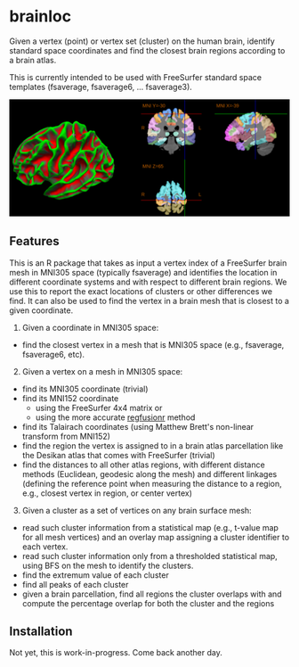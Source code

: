 # brainloc
Given a vertex (point) or vertex set (cluster) on the human brain, identify standard space coordinates and find the closest brain regions according to a brain atlas.

This is currently intended to be used with FreeSurfer standard space templates (fsaverage, fsaverage6, ... fsaverage3).


![Fig1](./web/brainloc.png?raw=true "Brainloc.")

## Features

This is an R package that takes as input a vertex index of a FreeSurfer brain mesh in MNI305 space (typically fsaverage) and identifies the location in different coordinate systems and with respect to different brain regions. We use this to report the exact locations of clusters or other differences we find. It can also be used to find the vertex in a brain mesh that is closest to a given coordinate.


1) Given a coordinate in MNI305 space:
 - find the closest vertex in a mesh that is MNI305 space (e.g., fsaverage, fsaverage6, etc).
2) Given a vertex on a mesh in MNI305 space:
 - find its MNI305 coordinate (trivial)
 - find its MNI152 coordinate
   - using the FreeSurfer 4x4 matrix or
   - using the more accurate [regfusionr](https://github.com/dfsp-spirit/regfusionr) method
 - find its Talairach coordinates (using Matthew Brett's non-linear transform from MNI152)
 - find the region the vertex is assigned to in a brain atlas parcellation like the Desikan atlas that comes with FreeSurfer (trivial)
 - find the distances to all other atlas regions, with different distance methods (Euclidean, geodesic along the mesh) and different linkages (defining the reference point when measuring the distance to a region, e.g., closest vertex in region, or center vertex)
3) Given a cluster as a set of vertices on any brain surface mesh:
 - read such cluster information from a statistical map (e.g., t-value map for all mesh vertices) and an overlay map assigning a cluster identifier to each vertex.
 - read such cluster information only from a thresholded statistical map, using BFS on the mesh to identify the clusters.
 - find the extremum value of each cluster
 - find all peaks of each cluster
 - given a brain parcellation, find all regions the cluster overlaps with and compute the percentage overlap for both the cluster and the regions
 


## Installation

Not yet, this is work-in-progress. Come back another day.

